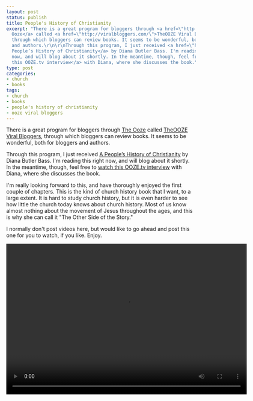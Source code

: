 ```yaml
---
layout: post
status: publish
title: People's History of Christianity
excerpt: "There is a great program for bloggers through <a href=\"http://www.theooze.com/\">The
  Ooze</a> called <a href=\"http://viralbloggers.com/\">TheOOZE Viral Bloggers</a>,
  through which bloggers can review books. It seems to be wonderful, both for bloggers
  and authors.\r\n\r\nThrough this program, I just received <a href=\"http://viralbloggers.com/2009/05/a-people%E2%80%99s-history-of-christianity-by-diana-butler-bass/\">A
  People’s History of Christianity</a> by Diana Butler Bass. I'm reading this right
  now, and will blog about it shortly. In the meantime, though, feel free to <a href=\"http://theooze.tv/thinkfwd/diana-butler-bass-a-peoples-history-of-christianity\">watch
  this OOZE.tv interview</a> with Diana, where she discusses the book."
type: post
categories:
- church
- books
tags:
- church
- books
- people's history of christianity
- ooze viral bloggers
---
```

There is a great program for bloggers through <a href="http://www.theooze.com/">The Ooze</a> called <a href="http://viralbloggers.com/">TheOOZE Viral Bloggers</a>, through which bloggers can review books. It seems to be wonderful, both for bloggers and authors.

Through this program, I just received <a href="http://viralbloggers.com/2009/05/a-people%E2%80%99s-history-of-christianity-by-diana-butler-bass/">A People&rsquo;s History of Christianity</a> by Diana Butler Bass. I'm reading this right now, and will blog about it shortly. In the meantime, though, feel free to <a href="http://theooze.tv/thinkfwd/diana-butler-bass-a-peoples-history-of-christianity">watch this OOZE.tv interview</a> with Diana, where she discusses the book.

I'm really looking forward to this, and have thoroughly enjoyed the first couple of chapters. This is the kind of church history book that I want, to a large extent. It is hard to study church history, but it is even harder to see how little the church today knows about church history. Most of us know almost nothing about the movement of Jesus throughout the ages, and this is why she can call it "The Other Side of the Story."

I normally don't post videos here, but would like to go ahead and post this one for you to watch, if you like. Enjoy.

<video width="640" height="400" controls><source src="http://jonathanstegall.com/wp-content/uploads/2009/07/peoples-history.mp4" type='video/mp4; codecs="avc1.42E01E, mp4a.40.2"' /><source src="http://jonathanstegall.com/wp-content/uploads/2009/07/peoples-history.webm" type='video/webm; codecs="vp8, vorbis"' /></video>
